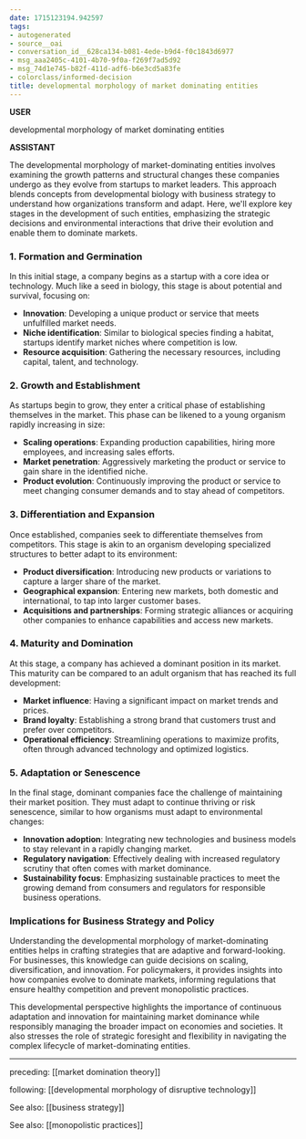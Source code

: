 ```yaml
---
date: 1715123194.942597
tags:
- autogenerated
- source__oai
- conversation_id__628ca134-b081-4ede-b9d4-f0c1843d6977
- msg_aaa2405c-4101-4b70-9f0a-f269f7ad5d92
- msg_74d1e745-b82f-411d-adf6-b6e3cd5a83fe
- colorclass/informed-decision
title: developmental morphology of market dominating entities
---
```


**USER**

developmental morphology of market dominating entities


**ASSISTANT**

The developmental morphology of market-dominating entities involves examining the growth patterns and structural changes these companies undergo as they evolve from startups to market leaders. This approach blends concepts from developmental biology with business strategy to understand how organizations transform and adapt. Here, we'll explore key stages in the development of such entities, emphasizing the strategic decisions and environmental interactions that drive their evolution and enable them to dominate markets.

### 1. **Formation and Germination**

In this initial stage, a company begins as a startup with a core idea or technology. Much like a seed in biology, this stage is about potential and survival, focusing on:

- **Innovation**: Developing a unique product or service that meets unfulfilled market needs.
- **Niche identification**: Similar to biological species finding a habitat, startups identify market niches where competition is low.
- **Resource acquisition**: Gathering the necessary resources, including capital, talent, and technology.

### 2. **Growth and Establishment**

As startups begin to grow, they enter a critical phase of establishing themselves in the market. This phase can be likened to a young organism rapidly increasing in size:

- **Scaling operations**: Expanding production capabilities, hiring more employees, and increasing sales efforts.
- **Market penetration**: Aggressively marketing the product or service to gain share in the identified niche.
- **Product evolution**: Continuously improving the product or service to meet changing consumer demands and to stay ahead of competitors.

### 3. **Differentiation and Expansion**

Once established, companies seek to differentiate themselves from competitors. This stage is akin to an organism developing specialized structures to better adapt to its environment:

- **Product diversification**: Introducing new products or variations to capture a larger share of the market.
- **Geographical expansion**: Entering new markets, both domestic and international, to tap into larger customer bases.
- **Acquisitions and partnerships**: Forming strategic alliances or acquiring other companies to enhance capabilities and access new markets.

### 4. **Maturity and Domination**

At this stage, a company has achieved a dominant position in its market. This maturity can be compared to an adult organism that has reached its full development:

- **Market influence**: Having a significant impact on market trends and prices.
- **Brand loyalty**: Establishing a strong brand that customers trust and prefer over competitors.
- **Operational efficiency**: Streamlining operations to maximize profits, often through advanced technology and optimized logistics.

### 5. **Adaptation or Senescence**

In the final stage, dominant companies face the challenge of maintaining their market position. They must adapt to continue thriving or risk senescence, similar to how organisms must adapt to environmental changes:

- **Innovation adoption**: Integrating new technologies and business models to stay relevant in a rapidly changing market.
- **Regulatory navigation**: Effectively dealing with increased regulatory scrutiny that often comes with market dominance.
- **Sustainability focus**: Emphasizing sustainable practices to meet the growing demand from consumers and regulators for responsible business operations.

### Implications for Business Strategy and Policy

Understanding the developmental morphology of market-dominating entities helps in crafting strategies that are adaptive and forward-looking. For businesses, this knowledge can guide decisions on scaling, diversification, and innovation. For policymakers, it provides insights into how companies evolve to dominate markets, informing regulations that ensure healthy competition and prevent monopolistic practices.

This developmental perspective highlights the importance of continuous adaptation and innovation for maintaining market dominance while responsibly managing the broader impact on economies and societies. It also stresses the role of strategic foresight and flexibility in navigating the complex lifecycle of market-dominating entities.


---

preceding: [[market domination theory]]  


following: [[developmental morphology of disruptive technology]]

See also: [[business strategy]]


See also: [[monopolistic practices]]